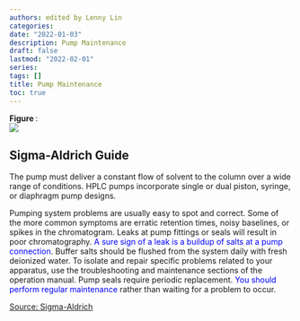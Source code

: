 ```yaml
---
authors: edited by Lenny Lin
categories: 
date: "2022-01-03"
description: Pump Maintenance
draft: false
lastmod: "2022-02-01"
series: 
tags: []
title: Pump Maintenance
toc: true
---
```


<figcaption><b>Figure </b>: </figcaption>
<img src = "/docs/images/"/>



<!--more-->

## Sigma-Aldrich Guide

The pump must deliver a constant flow of solvent to the column over a wide range of conditions. HPLC pumps incorporate single or dual piston, syringe, or diaphragm pump designs.

Pumping system problems are usually easy to spot and correct. Some of the more common symptoms are erratic retention times, noisy baselines, or spikes in the chromatogram. Leaks at pump fittings or seals will result in poor chromatography. <font color ="blue">A sure sign of a leak is a buildup of salts at a pump connection</font>. Buffer salts should be flushed from the system daily with fresh deionized water. To isolate and repair specific problems related to your apparatus, use the troubleshooting and maintenance sections of the operation manual. Pump seals require periodic replacement. <font color ="blue">You should perform regular maintenance </font>rather than waiting for a problem to occur.

[Source: Sigma-Aldrich](https://www.sigmaaldrich.com/CA/en/technical-documents/technical-article/analytical-chemistry/small-molecule-hplc/hplc-troubleshooting-guide?gclid=Cj0KCQiA_8OPBhDtARIsAKQu0gYR2a-bKGOUhDIj6CVZCut9t27HPzLqFqcyZBg51Yp8La_Ecue7cw0aAkZDEALw_wcB#table3)

